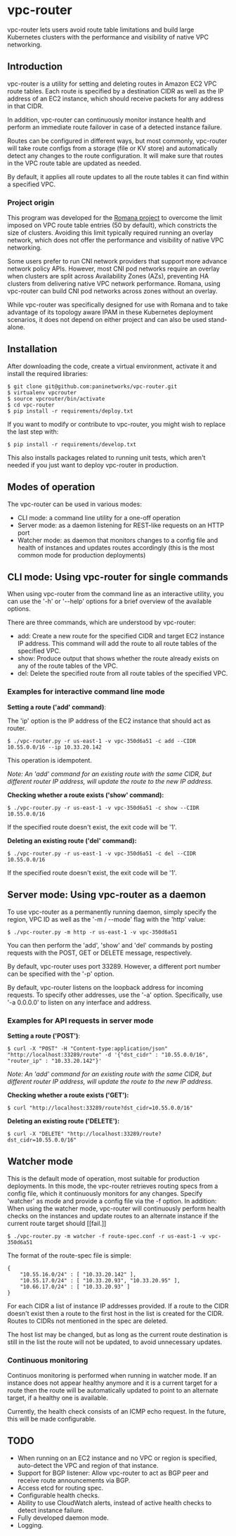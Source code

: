 # vpc-router

vpc-router lets users avoid route table limitations and build large Kubernetes clusters with the performance and visibility of native VPC networking.

## Introduction

vpc-router is a utility for setting and deleting routes in Amazon EC2 VPC route
tables. Each route is specified by a destination CIDR as well as the IP address of an EC2
instance, which should receive packets for any address in that CIDR.

In addition, vpc-router can continuously monitor instance health and perform an
immediate route failover in case of a detected instance failure.

Routes can be configured in different ways, but most commonly, vpc-router will
take route configs from a storage (file or KV store) and automatically detect
any changes to the route configuration. It will make sure that routes in the
VPC route table are updated as needed.

By default, it applies all route updates to all the route tables it can find
within a specified VPC.

### Project origin

This program was developed for the [Romana project](http://romana.io) to 
overcome the limit imposed on VPC route table entries (50 by default), which constricts the size of clusters.  Avoiding this limit typically required running an overlay network, which does not offer the performance and visibility of native VPC networking. 

Some users prefer to run CNI network providers that support more advance network policy APIs. However, most CNI pod networks require an overlay when clusters are split across Availability Zones (AZs), preventing HA clusters from delivering native VPC network performance. Romana, using vpc-router can build CNI pod networks across zones without an overlay.
 

While vpc-router was specifically designed for use with Romana and to take advantage of its topology aware IPAM in these Kubernetes deployment scenarios, it does not depend on either project and can also be used stand-alone.

## Installation

After downloading the code, create a virtual environment, activate it and
install the required libraries:

    $ git clone git@github.com:paninetworks/vpc-router.git
    $ virtualenv vpcrouter
    $ source vpcrouter/bin/activate
    $ cd vpc-router
    $ pip install -r requirements/deploy.txt

If you want to modify or contribute to vpc-router, you might wish to replace
the last step with:

    $ pip install -r requirements/develop.txt

This also installs packages related to running unit tests, which aren't needed
if you just want to deploy vpc-router in production.

## Modes of operation

The vpc-router can be used in various modes:

* CLI mode: a command line utility for a one-off operation
* Server mode: as a daemon listening for REST-like requests on an HTTP port
* Watcher mode: as daemon that monitors changes to a config file and health of
instances and updates routes accordingly (this is the most common mode for
production deployments)

## CLI mode: Using vpc-router for single commands

When using vpc-router from the command line as an interactive utility, you can
use the '-h' or '--help' options for a brief overview of the available options.

There are three commands, which are understood by vpc-router:

* add: Create a new route for the specified CIDR and target EC2 instance IP
address. This command will add the route to all route tables of the specified
VPC.
* show: Produce output that shows whether the route already exists on any of
the route tables of the VPC.
* del: Delete the specified route from all route tables of the specified VPC.

### Examples for interactive command line mode

**Setting a route ('add' command)**:

The 'ip' option is the IP address of the EC2 instance that should act as
router.

    $ ./vpc-router.py -r us-east-1 -v vpc-350d6a51 -c add --CIDR 10.55.0.0/16 --ip 10.33.20.142

This operation is idempotent.

*Note: An 'add' command for an existing route with the same CIDR, but different
router IP address, will update the route to the new IP address.*

**Checking whether a route exists ('show' command):**

    $ ./vpc-router.py -r us-east-1 -v vpc-350d6a51 -c show --CIDR 10.55.0.0/16

If the specified route doesn't exist, the exit code will be '1'.

**Deleting an existing route ('del' command):**

    $ ./vpc-router.py -r us-east-1 -v vpc-350d6a51 -c del --CIDR 10.55.0.0/16

If the specified route doesn't exist, the exit code will be '1'.


## Server mode: Using vpc-router as a daemon

To use vpc-router as a permanently running daemon, simply specify the region,
VPC ID as well as the '-m / --mode' flag with the 'http' value:

    $ ./vpc-router.py -m http -r us-east-1 -v vpc-350d6a51

You can then perform the 'add', 'show' and 'del' commands by posting requests
with the POST, GET or DELETE message, respectively.

By default, vpc-router uses port 33289. However, a different port number can be
specified with the '-p' option.

By default, vpc-router listens on the loopback address for incoming requests.
To specify other addresses, use the '-a' option. Specifically, use
'-a 0.0.0.0' to listen on any interface and address.

### Examples for API requests in server mode

**Setting a route ('POST')**:

    $ curl -X "POST" -H "Content-type:application/json" "http://localhost:33289/route" -d '{"dst_cidr" : "10.55.0.0/16", "router_ip" : "10.33.20.142"}'

*Note: An 'add' command for an existing route with the same CIDR, but different
router IP address, will update the route to the new IP address.*

**Checking whether a route exists ('GET'):**

    $ curl "http://localhost:33289/route?dst_cidr=10.55.0.0/16"

**Deleting an existing route ('DELETE'):**

    $ curl -X "DELETE" "http://localhost:33289/route?dst_cidr=10.55.0.0/16"

## Watcher mode

This is the default mode of operation, most suitable for production
deployments. In this mode, the vpc-router retrieves routing specs from a config
file, which it continuously monitors for any changes. Specify 'watcher' as mode
and provide a config file via the -f option. In addition: When using the
watcher mode, vpc-router will continuously perform health checks on the
instances and update routes to an alternate instance if the current route
target should [[fail.]]

    $ ./vpc-router.py -m watcher -f route-spec.conf -r us-east-1 -v vpc-350d6a51

The format of the route-spec file is simple:

    {
        "10.55.16.0/24" : [ "10.33.20.142" ],
        "10.55.17.0/24" : [ "10.33.20.93", "10.33.20.95" ],
        "10.66.17.0/24" : [ "10.33.20.93" ]
    }

For each CIDR a list of instance IP addresses provided. If a route to the CIDR
doesn't exist then a route to the first host in the list is created for the
CIDR. Routes to CIDRs not mentioned in the spec are deleted.

The host list may be changed, but as long as the current route destination is
still in the list the route will not be updated, to avoid unnecessary updates.

### Continuous monitoring

Continuos monitoring is performed when running in watcher mode. If an instance
does not appear healthy anymore and it is a current target for a route then the
route will be automatically updated to point to an alternate target, if a
healthy one is available.

Currently, the health check consists of an ICMP echo request. In the future,
this will be made configurable.

## TODO

* When running on an EC2 instance and no VPC or region is specified,
auto-detect the VPC and region of that instance.
* Support for BGP listener: Allow vpc-router to act as BGP peer and receive
route announcements via BGP.
* Access etcd for routing spec.
* Configurable health checks.
* Ability to use CloudWatch alerts, instead of active health checks to detect
instance failure.
* Fully developed daemon mode.
* Logging.


